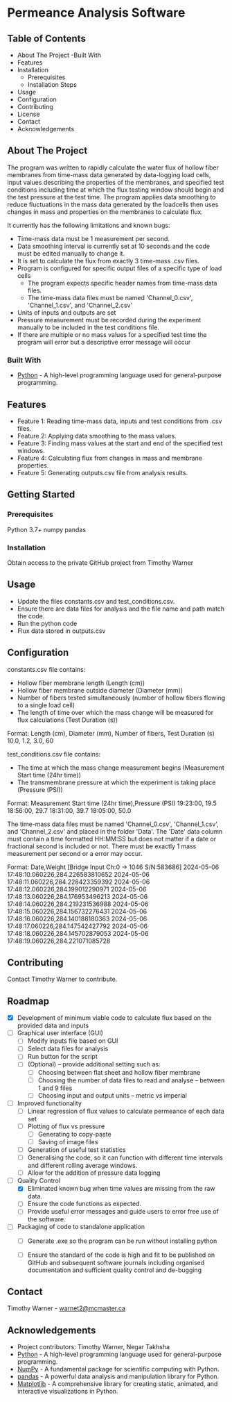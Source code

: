 # Permeance Analysis Software

## Table of Contents

- About The Project
  -Built With
- Features
- Installation
  - Prerequisites
  - Installation Steps
- Usage
- Configuration
- Contributing
- License
- Contact
- Acknowledgements

## About The Project

The program was written to rapidly calculate the water flux of hollow fiber membranes from time-mass data generated by
data-logging load cells, input values describing the properties of the membranes, and specified test conditions
including time at which the flux testing window should begin and the test pressure at the test time. The program
applies data smoothing to reduce fluctuations in the mass data generated by the loadcells then uses changes in mass
and properties on the membranes to calculate flux.

It currently has the following limitations and known bugs:
- Time-mass data must be 1 measurement per second.
- Data smoothing interval is currently set at 10 seconds and the code must be edited manually to change it.
- It is set to calculate the flux from exactly 3 time-mass .csv files.
- Program is configured for specific output files of a specific type of load cells
  - The program expects specific header names from time-mass data files.
  - The time-mass data files must be named 'Channel_0.csv', 'Channel_1.csv', and 'Channel_2.csv'
- Units of inputs and outputs are set
- Pressure measurement must be recorded during the experiment manually to be included in the test conditions file.
- If there are multiple or no mass values for a specified test time the program will error but a descriptive error
message will occur

### Built With

- [Python](https://www.python.org/) - A high-level programming language used for general-purpose programming.

## Features

- Feature 1: Reading time-mass data, inputs and test conditions from .csv files.
- Feature 2: Applying data smoothing to the mass values.
- Feature 3: Finding mass values at the start and end of the specified test windows.
- Feature 4: Calculating flux from changes in mass and membrane properties.
- Feature 5: Generating outputs.csv file from analysis results.

## Getting Started

### Prerequisites

Python 3.7+
numpy
pandas

### Installation

Obtain access to the private GitHub project from Timothy Warner

## Usage

- Update the files constants.csv and test_conditions.csv. 
- Ensure there are data files for analysis and the file name and path match the code.
- Run the python code
- Flux data stored in outputs.csv


## Configuration

constants.csv file contains:
  - Hollow fiber membrane length (Length (cm))
  - Hollow fiber membrane outside diameter (Diameter (mm))
  - Number of fibers tested simultaneously (number of hollow fibers flowing to a single load cell)
  - The length of time over which the mass change will be measured for flux calculations (Test Duration (s))

Format:
Length (cm),	Diameter (mm),	Number of fibers,	Test Duration (s)
10.0,		    1.2,		    3.0,			    60


test_conditions.csv file contains:
  - The time at which the mass change measurement begins (Measurement Start time (24hr time))
  - The transmembrane pressure at which the experiment is taking place (Pressure (PSI))

Format:
Measurement Start time (24hr time),Pressure (PSI)
19:23:00, 				            19.5
18:56:00,			             	29.7
18:31:00,				            39.7
18:05:00,				            50.0


The time-mass data files must be named 'Channel_0.csv', 'Channel_1.csv', and 'Channel_2.csv' and placed in the folder
'Data'. The 'Date' data column must contain a time formatted HH:MM:SS but does not matter if a date or fractional
second is included or not. There must be exactly 1 mass measurement per second or a error may occur.

Format:
Date,Weight [Bridge Input Ch:0 -> 1046 S/N:583686]
2024-05-06 17:48:10.060226,284.226583810652
2024-05-06 17:48:11.060226,284.228423359392
2024-05-06 17:48:12.060226,284.199012290971
2024-05-06 17:48:13.060226,284.176953496213
2024-05-06 17:48:14.060226,284.219231536988
2024-05-06 17:48:15.060226,284.156732276431
2024-05-06 17:48:16.060226,284.140188180363
2024-05-06 17:48:17.060226,284.147542427792
2024-05-06 17:48:18.060226,284.145702879053
2024-05-06 17:48:19.060226,284.221071085728

## Contributing

Contact Timothy Warner to contribute.

## Roadmap

- [x] Development of minimum viable code to calculate flux based on the provided data and inputs
- [ ] Graphical user interface (GUI)
    - [ ] Modify inputs file based on GUI
    - [ ] Select data files for analysis
    - [ ] Run button for the script
    - [ ] (Optional) – provide additional setting such as:
      - [ ] Choosing between flat sheet and hollow fiber membrane
      - [ ] Choosing the number of data files to read and analyse – between 1 and 9 files
      - [ ] Choosing input and output units – metric vs imperial
- [ ] Improved functionality
    - [ ] Linear regression of flux values to calculate permeance of each data set
    - [ ] Plotting of flux vs pressure
      - [ ] Generating to copy-paste
      - [ ] Saving of image files
    - [ ] Generation of useful test statistics
    - [ ] Generalising the code, so it can function with different time intervals and different rolling average windows.
    - [ ] Allow for the addition of pressure data logging
- [ ] Quality Control
  - [x] Eliminated known bug when time values are missing from the raw data.
  - [ ] Ensure the code functions as expected.
  - [ ] Provide useful error messages and guide users to error free use of the software.
- [ ] Packaging of code to standalone application
    - [ ] Generate .exe so the program can be run without installing python
    - [ ] Ensure the standard of the code is high and fit to be published on GitHub and subsequent software journals including organised documentation and sufficient quality control and de-bugging


## Contact

Timothy Warner - warnet2@mcmaster.ca

## Acknowledgements

- Project contributors: Timothy Warner, Negar Takhsha
- [Python](https://www.python.org/) - A high-level programming language used for general-purpose programming.
- [NumPy](https://numpy.org/) - A fundamental package for scientific computing with Python.
- [pandas](https://pandas.pydata.org/) - A powerful data analysis and manipulation library for Python.
- [Matplotlib](https://matplotlib.org/) - A comprehensive library for creating static, animated, and interactive visualizations in Python.
